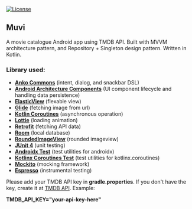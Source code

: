 [![License](https://img.shields.io/github/license/ezralazuardy/muvi)](https://github.com/ezralazuardy/muvi/blob/master/LICENSE) 

## Muvi

A movie catalogue Android app using TMDB API. Built with MVVM architecture pattern, and Repository + Singleton design pattern. Written in Kotlin.

### Library used:
  - [**Anko Commons**](https://github.com/Kotlin/anko) (intent, dialog, and snackbar DSL)
  - [**Android Architecture Components**](https://developer.android.com/topic/libraries/architecture) (UI component lifecycle and handling data persistence)
  - [**ElasticView**](https://github.com/armcha/ElasticView) (flexable view)
  - [**Glide**](https://github.com/bumptech/glide) (fetching image from url)
  - [**Kotlin Coroutines**](https://github.com/Kotlin/kotlinx.coroutines) (asynchronous operation)
  - [**Lottie**](https://github.com/airbnb/lottie-android) (loading animation)
  - [**Retrofit**](https://square.github.io/retrofit/) (fetching API data)
  - [**Room**](https://developer.android.com/topic/libraries/architecture/room) (local database)
  - [**RoundedImageView**](https://github.com/vinc3m1/RoundedImageView) (rounded imageview)
  - [**JUnit 4**](https://junit.org/junit4/) (unit testing)
  - [**Androidx Test**](https://github.com/android/android-test) (test utilities for androidx)
  - [**Kotlinx Coroutines Test**](https://kotlin.github.io/kotlinx.coroutines/kotlinx-coroutines-test/) (test utilities for kotlinx.coroutines)
  - [**Mockito**](https://site.mockito.org/) (mocking framework)
  - [**Espresso**](https://developer.android.com/training/testing/espresso) (instrumental testing)

Please add your TMDB API key in **gradle.properties**. If you don't have the key, create it at [TMDB API](https://developers.themoviedb.org/3/getting-started/introduction). Example:

**TMDB_API_KEY="your-api-key-here"**
